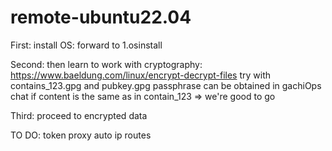 # remote-ubuntu22.04
First:
install OS:
forward to 1.osinstall

Second:
then learn to work with cryptography:
https://www.baeldung.com/linux/encrypt-decrypt-files
try with contains_123.gpg and pubkey.gpg
passphrase can be obtained in gachiOps chat	
if content is the same as in contain_123 => we're good to go

Third: proceed to encrypted data


TO DO:
token proxy
auto ip routes

